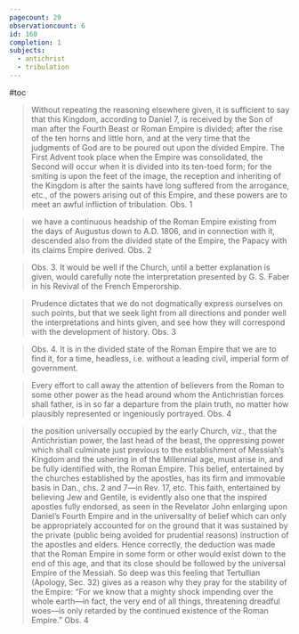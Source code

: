 ```yaml
---
pagecount: 29
observationcount: 6
id: 160
completion: 1
subjects:
  - antichrist
  - tribulation
---
```

#toc

>Without repeating the reasoning elsewhere given, it is sufficient to say that this Kingdom, according to Daniel 7, is received by the Son of man after the Fourth Beast or Roman Empire is divided; after the rise of the ten horns and little horn, and at the very time that the judgments of God are to be poured out upon the divided Empire. The First Advent took place when the Empire was consolidated, the Second will occur when it is divided into its ten-toed form; for the smiting is upon the feet of the image, the reception and inheriting of the Kingdom is after the saints have long suffered from the arrogance, etc., of the powers arising out of this Empire, and these powers are to meet an awful infliction of tribulation.
>Obs. 1

>we have a continuous headship of the Roman Empire existing from the days of Augustus down to A.D. 1806, and in connection with it, descended also from the divided state of the Empire, the Papacy with its claims Empire derived.
>Obs. 2


>Obs. 3. It would be well if the Church, until a better explanation is given, would carefully note the interpretation presented by G. S. Faber in his Revival of the French Emperorship.

>Prudence dictates that we do not dogmatically express ourselves on such points, but that we seek light from all directions and ponder well the interpretations and hints given, and see how they will correspond with the development of history.
>Obs. 3

>Obs. 4. It is in the divided state of the Roman Empire that we are to find it, for a time, headless, i.e. without a leading civil, imperial form of government.

>Every effort to call away the attention of believers from the Roman to some other power as the head around whom the Antichristian forces shall father, is in so far a departure from the plain truth, no matter how plausibly represented or ingeniously portrayed.
>Obs. 4

>the position universally occupied by the early Church, viz., that the Antichristian power, the last head of the beast, the oppressing power which shall culminate just previous to the establishment of Messiah’s Kingdom and the ushering in of the Millennial age, must arise in, and be fully identified with, the Roman Empire. This belief, entertained by the churches established by the apostles, has its firm and immovable basis in Dan., chs. 2 and 7—in Rev. 17, etc. This faith, entertained by believing Jew and Gentile, is evidently also one that the inspired apostles fully endorsed, as seen in the Revelator John enlarging upon Daniel’s Fourth Empire and in the universality of belief which can only be appropriately accounted for on the ground that it was sustained by the private (public being avoided for prudential reasons) instruction of the apostles and elders. Hence correctly, the deduction was made that the Roman Empire in some form or other would exist down to the end of this age, and that its close should be followed by the universal Empire of the Messiah. So deep was this feeling that Tertullian (Apology, Sec. 32) gives as a reason why they pray for the stability of the Empire: “For we know that a mighty shock impending over the whole earth—in fact, the very end of all things, threatening dreadful woes—is only retarded by the continued existence of the Roman Empire.”
>Obs. 4

